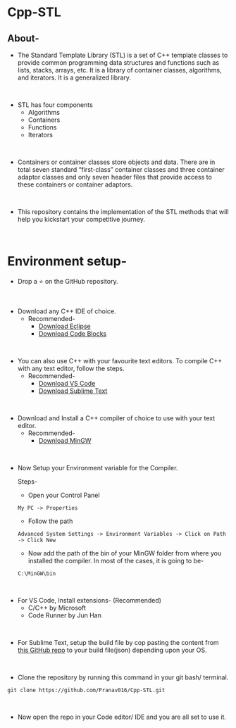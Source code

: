 # Cpp-STL

## About-
- The Standard Template Library (STL) is a set of C++ template classes to provide common programming data structures and functions such as lists, stacks, arrays, etc. It is a library of container classes, algorithms, and iterators. It is a generalized library.
</br>

- STL has four components
  - Algorithms
  - Containers
  - Functions
  - Iterators
</br>

- Containers or container classes store objects and data. There are in total seven standard “first-class” container classes and three container adaptor classes and only seven header files that provide access to these containers or container adaptors.
</br>

- This repository contains the implementation of the STL methods that will help you kickstart your competitive journey.
</br>

# Environment setup-

- Drop a :star: on the GitHub repository.
</br>

- Download any C++ IDE of choice.
  - Recommended-
    - [Download Eclipse](https://www.eclipse.org/downloads/packages/release/luna/r/eclipse-ide-cc-developers)
    - [Download Code Blocks](https://sourceforge.net/projects/codeblocks/)
</br>

- You can also use C++ with your favourite text editors. To compile C++ with any text editor, follow the steps.
  - Recommended-
    - [Download VS Code](https://code.visualstudio.com/download)
    - [Download Sublime Text](https://www.sublimetext.com/3)
</br>

- Download and Install a C++ compiler of choice to use with your text editor.
  - Recommended-
    - [Download MinGW](https://sourceforge.net/projects/mingw/)
</br>

- Now Setup your Environment variable for the Compiler.

    Steps-
    * Open your Control Panel
    ```
    My PC -> Properties
    ```

    * Follow the path
    ```
    Advanced System Settings -> Environment Variables -> Click on Path -> Click New
    ```

    * Now add the path of the bin of your MinGW folder from where you installed the compiler.
    In most of the cases, it is going to be-
    ```
    C:\MinGW\bin
    ```
</br>

- For VS Code, Install extensions- (Recommended)
  - C/C++ by Microsoft
  - Code Runner by Jun Han
</br>

- For Sublime Text, setup the build file by cop pasting the content from [this GitHub repo](https://github.com/luvk1412/Competitive-Programming) to your build file(json) depending upon your OS.
</br>

- Clone the repository by running this command in your git bash/ terminal.
```
git clone https://github.com/Pranav016/Cpp-STL.git
```
</br>

- Now open the repo in your Code editor/ IDE and you are all set to use it.

